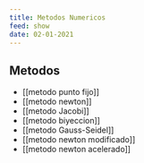 ```yaml
---
title: Metodos Numericos
feed: show
date: 02-01-2021
---
```

## Metodos

 - [[metodo punto fijo]]
 - [[metodo newton]]
 - [[metodo Jacobi]]
 - [[metodo biyeccion]]
- [[metodo Gauss-Seidel]]
- [[metodo newton modificado]]
- [[metodo newton acelerado]]